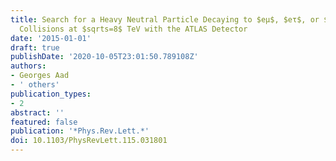 ```yaml
---
title: Search for a Heavy Neutral Particle Decaying to $eμ$, $eτ$, or $μτ$ in $pp$
  Collisions at $sqrts=8$ TeV with the ATLAS Detector
date: '2015-01-01'
draft: true
publishDate: '2020-10-05T23:01:50.789108Z'
authors:
- Georges Aad
- ' others'
publication_types:
- 2
abstract: ''
featured: false
publication: '*Phys.Rev.Lett.*'
doi: 10.1103/PhysRevLett.115.031801
---
```


